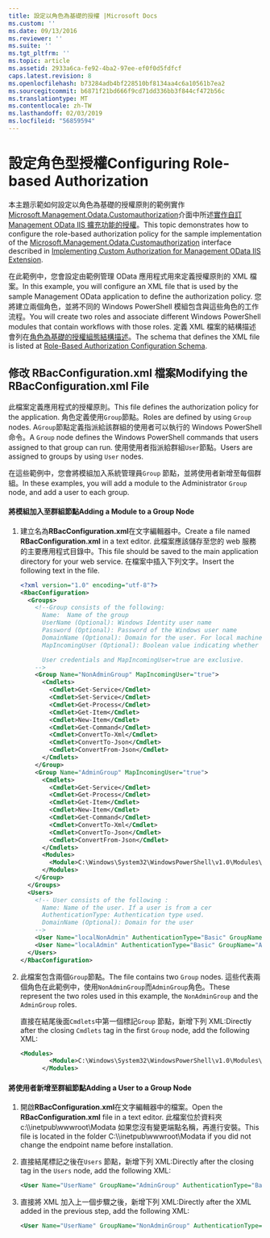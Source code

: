 ```yaml
---
title: 設定以角色為基礎的授權 |Microsoft Docs
ms.custom: ''
ms.date: 09/13/2016
ms.reviewer: ''
ms.suite: ''
ms.tgt_pltfrm: ''
ms.topic: article
ms.assetid: 2933a6ca-fe92-4ba2-97ee-ef0f0d5fdfcf
caps.latest.revision: 8
ms.openlocfilehash: b73284adb4bf228510bf8134aa4c6a10561b7ea2
ms.sourcegitcommit: b6871f21bd666f9cd71dd336bb3f844cf472b56c
ms.translationtype: MT
ms.contentlocale: zh-TW
ms.lasthandoff: 02/03/2019
ms.locfileid: "56859594"
---
```

# <a name="configuring-role-based-authorization"></a><span data-ttu-id="b07eb-102">設定角色型授權</span><span class="sxs-lookup"><span data-stu-id="b07eb-102">Configuring Role-based Authorization</span></span>

<span data-ttu-id="b07eb-103">本主題示範如何設定以角色為基礎的授權原則的範例實作[Microsoft.Management.Odata.Customauthorization](/dotnet/api/Microsoft.Management.Odata.CustomAuthorization)介面中所述[實作自訂Management OData IIS 擴充功能的授權](./implementing-custom-authorization-for-a-management-odata-web-service.md)。</span><span class="sxs-lookup"><span data-stu-id="b07eb-103">This topic demonstrates how to configure the role-based authorization policy for the sample implementation of the [Microsoft.Management.Odata.Customauthorization](/dotnet/api/Microsoft.Management.Odata.CustomAuthorization) interface described in [Implementing Custom Authorization for Management OData IIS Extension](./implementing-custom-authorization-for-a-management-odata-web-service.md).</span></span>

<span data-ttu-id="b07eb-104">在此範例中，您會設定由範例管理 OData 應用程式用來定義授權原則的 XML 檔案。</span><span class="sxs-lookup"><span data-stu-id="b07eb-104">In this example, you will configure an XML file that is used by the sample Management OData application to define the authorization policy.</span></span> <span data-ttu-id="b07eb-105">您將建立兩個角色，並將不同的 Windows PowerShell 模組包含與這些角色的工作流程。</span><span class="sxs-lookup"><span data-stu-id="b07eb-105">You will create two roles and associate different Windows PowerShell modules that contain workflows with those roles.</span></span> <span data-ttu-id="b07eb-106">定義 XML 檔案的結構描述會列在[角色為基礎的授權組態結構描述](./role-based-authorization-configuration-schema.md)。</span><span class="sxs-lookup"><span data-stu-id="b07eb-106">The schema that defines the XML file is listed at [Role-Based Authorization Configuration Schema](./role-based-authorization-configuration-schema.md).</span></span>

## <a name="modifying-the-rbacconfigurationxml-file"></a><span data-ttu-id="b07eb-107">修改 RBacConfiguration.xml 檔案</span><span class="sxs-lookup"><span data-stu-id="b07eb-107">Modifying the RBacConfiguration.xml File</span></span>

<span data-ttu-id="b07eb-108">此檔案定義應用程式的授權原則。</span><span class="sxs-lookup"><span data-stu-id="b07eb-108">This file defines the authorization policy for the application.</span></span> <span data-ttu-id="b07eb-109">角色定義使用`Group`節點。</span><span class="sxs-lookup"><span data-stu-id="b07eb-109">Roles are defined by using `Group` nodes.</span></span> <span data-ttu-id="b07eb-110">A`Group`節點定義指派給該群組的使用者可以執行的 Windows PowerShell 命令。</span><span class="sxs-lookup"><span data-stu-id="b07eb-110">A `Group` node defines the Windows PowerShell commands that users assigned to that group can run.</span></span> <span data-ttu-id="b07eb-111">使用使用者指派給群組`User`節點。</span><span class="sxs-lookup"><span data-stu-id="b07eb-111">Users are assigned to groups by using `User` nodes.</span></span>

<span data-ttu-id="b07eb-112">在這些範例中，您會將模組加入系統管理員`Group` 節點，並將使用者新增至每個群組。</span><span class="sxs-lookup"><span data-stu-id="b07eb-112">In these examples, you will add a module to the Administrator `Group` node, and add a user to each group.</span></span>

#### <a name="adding-a-module-to-a-group-node"></a><span data-ttu-id="b07eb-113">將模組加入至群組節點</span><span class="sxs-lookup"><span data-stu-id="b07eb-113">Adding a Module to a Group Node</span></span>

1. <span data-ttu-id="b07eb-114">建立名為**RBacConfiguration.xml**在文字編輯器中。</span><span class="sxs-lookup"><span data-stu-id="b07eb-114">Create a file named **RBacConfiguration.xml** in a text editor.</span></span> <span data-ttu-id="b07eb-115">此檔案應該儲存至您的 web 服務的主要應用程式目錄中。</span><span class="sxs-lookup"><span data-stu-id="b07eb-115">This file should be saved to the main application directory for your web service.</span></span> <span data-ttu-id="b07eb-116">在檔案中插入下列文字。</span><span class="sxs-lookup"><span data-stu-id="b07eb-116">Insert the following text in the file.</span></span>

   ```xml
   <?xml version="1.0" encoding="utf-8"?>
   <RbacConfiguration>
     <Groups>
       <!--Group consists of the following:
         Name:  Name of the group
         UserName (Optional): Windows Identity user name
         Password (Optional): Password of the Windows user name
         DomainName (Optional): Domain for the user. For local machine account either do not include them or give the machine name. Do not give empty string
         MapIncomingUser (Optional): Boolean value indicating whether to execute cmdlet in the context of network client.

         User credentials and MapIncomingUser=true are exclusive.
       -->
       <Group Name="NonAdminGroup" MapIncomingUser="true">
         <Cmdlets>
           <Cmdlet>Get-Service</Cmdlet>
           <Cmdlet>Set-Service</Cmdlet>
           <Cmdlet>Get-Process</Cmdlet>
           <Cmdlet>Get-Item</Cmdlet>
           <Cmdlet>New-Item</Cmdlet>
           <Cmdlet>Get-Command</Cmdlet>
           <Cmdlet>ConvertTo-Xml</Cmdlet>
           <Cmdlet>ConvertTo-Json</Cmdlet>
           <Cmdlet>ConvertFrom-Json</Cmdlet>
         </Cmdlets>
       </Group>
       <Group Name="AdminGroup" MapIncomingUser="true">
         <Cmdlets>
           <Cmdlet>Get-Service</Cmdlet>
           <Cmdlet>Get-Process</Cmdlet>
           <Cmdlet>Get-Item</Cmdlet>
           <Cmdlet>New-Item</Cmdlet>
           <Cmdlet>Get-Command</Cmdlet>
           <Cmdlet>ConvertTo-Xml</Cmdlet>
           <Cmdlet>ConvertTo-Json</Cmdlet>
           <Cmdlet>ConvertFrom-Json</Cmdlet>
         </Cmdlets>
         <Modules>
           <Module>C:\Windows\System32\WindowsPowerShell\v1.0\Modules\ServerManager\ServerManager.psd1</Module>
         </Modules>
       </Group>
     </Groups>
     <Users>
       <!-- User consists of the following :
         Name: Name of the user. If a user is from a cer
         AuthenticationType: Authentication type used.
         DomainName (Optional): Domain for the user
       -->
       <User Name="localNonAdmin" AuthenticationType="Basic" GroupName="NonAdminGroup" />
       <User Name="localAdmin" AuthenticationType="Basic" GroupName="AdminGroup" />
     </Users>
   </RbacConfiguration>
   ```

2. <span data-ttu-id="b07eb-117">此檔案包含兩個`Group`節點。</span><span class="sxs-lookup"><span data-stu-id="b07eb-117">The file contains two `Group` nodes.</span></span> <span data-ttu-id="b07eb-118">這些代表兩個角色在此範例中，使用`NonAdminGroup`而`AdminGroup`角色。</span><span class="sxs-lookup"><span data-stu-id="b07eb-118">These represent the two roles used in this example, the `NonAdminGroup` and the `AdminGroup` roles.</span></span>

   <span data-ttu-id="b07eb-119">直接在結尾後面`Cmdlets`中第一個標記`Group` 節點，新增下列 XML:</span><span class="sxs-lookup"><span data-stu-id="b07eb-119">Directly after the closing `Cmdlets` tag in the first `Group` node, add the following XML:</span></span>

   ```xml
   <Modules>
           <Module>C:\Windows\System32\WindowsPowerShell\v1.0\Modules\ServerManager\ServerManager.psd1</Module>
         </Modules>
   ```

#### <a name="adding-a-user-to-a-group-node"></a><span data-ttu-id="b07eb-120">將使用者新增至群組節點</span><span class="sxs-lookup"><span data-stu-id="b07eb-120">Adding a User to a Group Node</span></span>

1. <span data-ttu-id="b07eb-121">開啟**RBacConfiguration.xml**在文字編輯器中的檔案。</span><span class="sxs-lookup"><span data-stu-id="b07eb-121">Open the **RBacConfiguration.xml** file in a text editor.</span></span> <span data-ttu-id="b07eb-122">此檔案位於資料夾 c:\\\inetpub\wwwroot\Modata 如果您沒有變更端點名稱，再進行安裝。</span><span class="sxs-lookup"><span data-stu-id="b07eb-122">This file is located in the folder C:\\\inetpub\wwwroot\Modata  if you did not change the endpoint name before installation.</span></span>

2. <span data-ttu-id="b07eb-123">直接結尾標記之後在`Users` 節點，新增下列 XML:</span><span class="sxs-lookup"><span data-stu-id="b07eb-123">Directly after the closing tag in the `Users` node, add the following XML:</span></span>

   ```xml
   <User Name="UserName" GroupName="AdminGroup" AuthenticationType="Basic" DomainName="DomainName"/>
   ```

3. <span data-ttu-id="b07eb-124">直接將 XML 加入上一個步驟之後，新增下列 XML:</span><span class="sxs-lookup"><span data-stu-id="b07eb-124">Directly after the XML added in the previous step, add the following XML:</span></span>

   ```xml
   <User Name="UserName" GroupName="NonAdminGroup" AuthenticationType="Basic" DomainName="DomainName"/>
   ```
